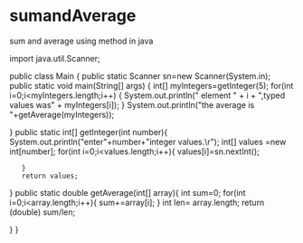 # sumandAverage
sum and average using method in java


import java.util.Scanner;

public class Main {
    public static Scanner sn=new Scanner(System.in);
    public static void main(String[] args) {
        int[] myIntegers=getInteger(5);
        for(int i=0;i<myIntegers.length;i++) {
            System.out.println(" element " + i + ",typed values was" + myIntegers[i]);
        }
        System.out.println("the average is "+getAverage(myIntegers));

   }
   public static int[] getInteger(int number){
       System.out.println("enter"+number+"integer values.\r");
       int[] values =new int[number];
       for(int i=0;i<values.length;i++){
           values[i]=sn.nextInt();

       }
       return values;
   }
   public static double getAverage(int[] array){
        int sum=0;
        for(int i=0;i<array.length;i++){
            sum+=array[i];
        }
        int len= array.length;
        return (double) sum/len;

   }
}

